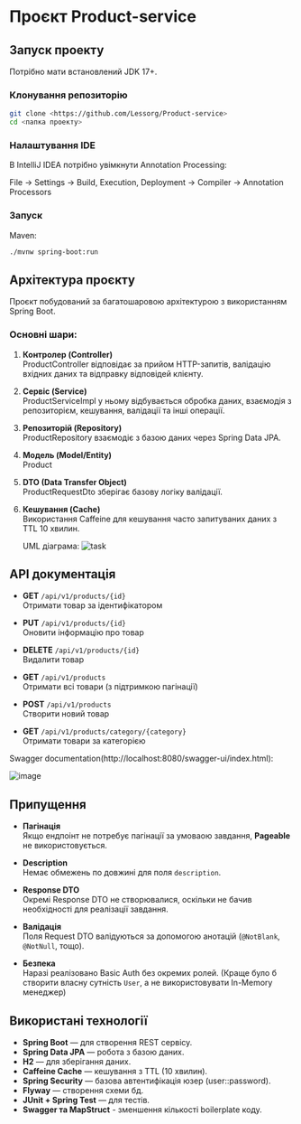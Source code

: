 # Проєкт Product-service

## Запуск проекту
Потрібно мати встановлений JDK 17+.
### Клонування репозиторію
```bash
git clone <https://github.com/Lessorg/Product-service>
cd <папка проекту>
```
### Налаштування IDE

В IntelliJ IDEA потрібно увімкнути Annotation Processing:

File -> Settings -> Build, Execution, Deployment -> Compiler -> Annotation Processors

### Запуск 
Maven:

```bash
./mvnw spring-boot:run
```

## Архітектура проєкту
Проєкт побудований за багатошаровою архітектурою з використанням Spring Boot.
### Основні шари:
1. **Контролер (Controller)**  
   ProductController відповідає за прийом HTTP-запитів, валідацію вхідних даних та відправку відповідей клієнту.
2. **Сервіс (Service)**  
   ProductServiceImpl у ньому відбувається обробка даних, взаємодія з репозиторієм, кешування, валідації та інші операції.
3. **Репозиторій (Repository)**  
   ProductRepository взаємодіє з базою даних через Spring Data JPA.
4. **Модель (Model/Entity)**  
   Product
5. **DTO (Data Transfer Object)**  
   ProductRequestDto зберігає базову логіку валідації.
6. **Кешування (Cache)**  
   Використання Caffeine для кешування часто запитуваних даних з TTL 10 хвилин.

   UML діаграма:
   ![task](https://github.com/user-attachments/assets/a40e1745-e998-4b46-977a-3d470232e1a0)
## API документація

- **GET** `/api/v1/products/{id}`  
  Отримати товар за ідентифікатором

- **PUT** `/api/v1/products/{id}`  
  Оновити інформацію про товар

- **DELETE** `/api/v1/products/{id}`  
  Видалити товар

- **GET** `/api/v1/products`  
  Отримати всі товари (з підтримкою пагінації)

- **POST** `/api/v1/products`  
  Створити новий товар

- **GET** `/api/v1/products/category/{category}`  
  Отримати товари за категорією

Swagger documentation(http://localhost:8080/swagger-ui/index.html):

![image](https://github.com/user-attachments/assets/18761c92-6a66-47fc-8468-d297b9834a76)

## Припущення

- **Пагінація**  
  Якщо ендпоінт не потребує пагінації за умоваою завдання, **Pageable** не використовується.

- **Description**  
  Немає обмежень по довжині для поля `description`.

- **Response DTO**  
  Окремі Response DTO не створювалися, оскільки не бачив необхідності для реалізації завдання.

- **Валідація**  
  Поля Request DTO валідуються за допомогою анотацій (`@NotBlank`, `@NotNull`, тощо).

- **Безпека**  
  Наразі реалізовано Basic Auth без окремих ролей.
  (Краще було б створити власну сутність `User`, а не використовувати In-Memory менеджер)

## Використані технології
- **Spring Boot** — для створення REST сервісу.
- **Spring Data JPA** — робота з базою даних.
- **H2** — для зберігання даних.
- **Caffeine Cache** — кешування з TTL (10 хвилин).
- **Spring Security** — базова автентифікація юзер (user::password).
- **Flyway** — створення схеми бд.
- **JUnit + Spring Test** — для тестів.
- **Swagger та MapStruct** - зменшення кількості boilerplate коду.
